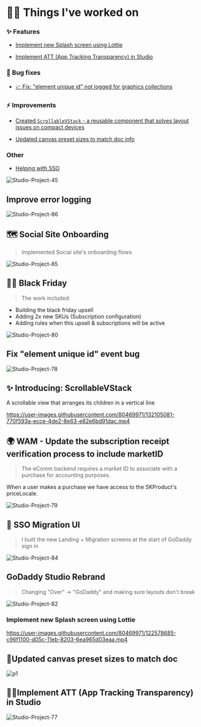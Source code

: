 # 👨‍🏭 Things I've worked on


### ✨ Features
- [Implement new Splash screen using Lottie](https://github.com/HugoPrinsloo/Logbook/blob/develop/README.md#implement-new-splash-screen-using-lottie)

- [Implement ATT (App Tracking Transparency) in Studio](https://github.com/HugoPrinsloo/Logbook/edit/develop/README.md#%EF%B8%8F%EF%B8%8Fimplement-att-app-tracking-transparency-in-studio)


### 🐞 Bug fixes
- [📈 Fix: "element unique id" not logged for graphics collections](https://github.com/HugoPrinsloo/Logbook/blob/develop/README.md#fix-element-unique-id-event-bug)

### ⚡️ Improvements

- [Created `ScrollableVStack` - a reusable component that solves layout issues on compact devices](https://github.com/HugoPrinsloo/Logbook/blob/develop/README.md#-introducing-scrollablevstack)

- [Updated canvas preset sizes to match doc info](https://github.com/HugoPrinsloo/Logbook/edit/develop/README.md#updated-canvas-preset-sizes-to-match-doc)

### Other
- [Helping with SSO](https://github.com/HugoPrinsloo/Logbook/blob/develop/README.md#-sso-migration-ui)



![Studio-Project-45](https://user-images.githubusercontent.com/80469971/188110342-55add04b-0e0e-4255-a59b-140af4e55769.png)



## Improve error logging 
![Studio-Project-86](https://user-images.githubusercontent.com/80469971/198031746-df545852-de11-423c-b96d-bc92852fd967.jpg)



## 🗺 Social Site Onboarding
> Implemented Social site's onboarding flows

![Studio-Project-85](https://user-images.githubusercontent.com/80469971/198030059-e0adacc0-ed55-4015-83bc-f9e48f8366ca.jpg)



## 🏴‍☠️ Black Friday
> The work included: 
- Building the black friday upsell
- Adding 2x new SKUs (Subscription configuration)
- Adding rules when this upsell & subscriptions will be active

![Studio-Project-80](https://user-images.githubusercontent.com/80469971/198026474-7f2b95e1-251e-41b9-8619-8fb0280648bc.jpg)






## Fix "element unique id" event bug


![Studio-Project-78](https://user-images.githubusercontent.com/80469971/198006793-81264bf3-a47a-4fec-a2c4-a74d0d3a5ecc.jpg)


## ✨ Introducing: ScrollableVStack

A scrollable view that arranges its children in a vertical line

https://user-images.githubusercontent.com/80469971/132105081-770f593a-ecce-4de2-8e63-e82e6bd91dac.mp4







## 🌍 WAM - Update the subscription receipt verification process to include marketID
> The eComm backend requires a market ID to associate with a purchase for accounting purposes.

When a user makes a purchase we have access to the SKProduct's priceLocale. 


![Studio-Project-79](https://user-images.githubusercontent.com/80469971/198025503-93c310c9-aff9-48a7-9e8b-2e51e9aec81d.jpg)

## 🧳 SSO Migration UI
> I built the new Landing + Migration screens at the start of GoDaddy sign in 


![Studio-Project-84](https://user-images.githubusercontent.com/80469971/198029608-f369349f-f73c-4a9c-a223-f877e3cccb5e.jpg)


## GoDaddy Studio Rebrand
> Changing "Over" -> "GoDaddy" and making sure layouts don't break

![Studio-Project-82](https://user-images.githubusercontent.com/80469971/198028667-a5a92850-e8b6-49b7-971d-14bbeea600d7.jpg)


### Implement new Splash screen using Lottie


https://user-images.githubusercontent.com/80469971/122578685-c96f1100-d05c-11eb-8203-6ea965d03eaa.mp4



## 📐Updated canvas preset sizes to match doc


![p1](https://user-images.githubusercontent.com/80469971/197999983-3af1c9df-5098-4a91-9a92-23778f1493b3.jpg)



## 🕵️‍♂️Implement ATT (App Tracking Transparency) in Studio


![Studio-Project-77](https://user-images.githubusercontent.com/80469971/197998739-e25bf606-b6f7-429f-bc5e-6d433f6b4a1a.jpg)
